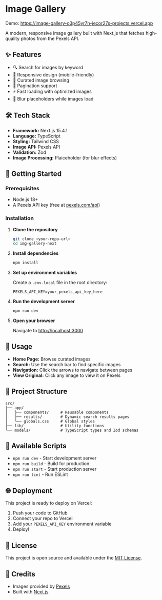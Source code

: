 # Image Gallery

Demo: https://image-gallery-o3p45yr7h-jecor27s-projects.vercel.app

A modern, responsive image gallery built with Next.js that fetches high-quality photos from the Pexels API.

## ✨ Features

- 🔍 Search for images by keyword
- 📱 Responsive design (mobile-friendly)
- 🌟 Curated image browsing
- 📄 Pagination support
- ⚡ Fast loading with optimized images
- 🎨 Blur placeholders while images load

## 🛠️ Tech Stack

- **Framework:** Next.js 15.4.1
- **Language:** TypeScript
- **Styling:** Tailwind CSS
- **Image API:** Pexels API
- **Validation:** Zod
- **Image Processing:** Plaiceholder (for blur effects)

## 🚀 Getting Started

### Prerequisites

- Node.js 18+ 
- A Pexels API key (free at [pexels.com/api](https://www.pexels.com/api/))

### Installation

1. **Clone the repository**
   ```bash
   git clone <your-repo-url>
   cd img-gallery-next
   ```

2. **Install dependencies**
   ```bash
   npm install
   ```

3. **Set up environment variables**
   
   Create a `.env.local` file in the root directory:
   ```env
   PEXELS_API_KEY=your_pexels_api_key_here
   ```

4. **Run the development server**
   ```bash
   npm run dev
   ```

5. **Open your browser**
   
   Navigate to [http://localhost:3000](http://localhost:3000)

## 📖 Usage

- **Home Page:** Browse curated images
- **Search:** Use the search bar to find specific images
- **Navigation:** Click the arrows to navigate between pages
- **View Original:** Click any image to view it on Pexels

## 📁 Project Structure

```
src/
├── app/
│   ├── components/     # Reusable components
│   ├── results/        # Dynamic search results pages
│   └── globals.css     # Global styles
├── lib/                # Utility functions
└── models/             # TypeScript types and Zod schemas
```

## 🔧 Available Scripts

- `npm run dev` - Start development server
- `npm run build` - Build for production
- `npm run start` - Start production server
- `npm run lint` - Run ESLint

## 🌐 Deployment

This project is ready to deploy on Vercel:

1. Push your code to GitHub
2. Connect your repo to Vercel
3. Add your `PEXELS_API_KEY` environment variable
4. Deploy!

## 📄 License

This project is open source and available under the [MIT License](LICENSE).

## 🙏 Credits

- Images provided by [Pexels](https://www.pexels.com/)
- Built with [Next.js](https://nextjs.org/)